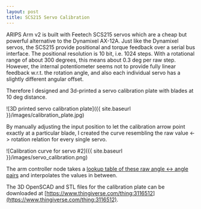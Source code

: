 ```yaml
---
layout: post
title: SCS215 Servo Calibration
---
```


ARIPS Arm v2 is built with Feetech SCS215 servos which are a cheap but powerful alternative to the Dynamixel AX-12A. Just like the Dynamixel servos, the SCS215 provide positional and torque feedback over a serial bus interface. The positional resolution is 10 bit, i.e. 1024 steps. With a rotational range of about 300 degrees, this means about 0.3 deg per raw step. However, the internal potentiometer seems not to provide fully linear feedback w.r.t. the rotation angle, and also each individual servo has a slightly different angular offset.

Therefore I designed and 3d-printed a servo calibration plate with blades at 10 deg distance.

![3D printed servo calibration plate]({{ site.baseurl }}/images/calibration_plate.jpg)

By manually adjusting the input position to let the calibration arrow point exactly at a particular blade, I created the curve resembling the raw value <-> rotation relation for every single servo.

![Calibration curve for servo #2]({{ site.baseurl }}/images/servo_calibration.png)

The arm controller node takes a [lookup table of these raw angle <-> angle pairs](https://github.com/jgdo/arips_ros/blob/master/arips_launch/config/scs_servo_params.yaml) and interpolates the values in between. 

The 3D OpenSCAD and STL files for the calibration plate can be downloaded at [https://www.thingiverse.com/thing:3116512](https://www.thingiverse.com/thing:3116512).

